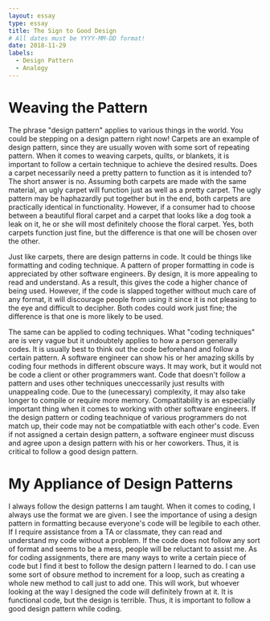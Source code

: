 ```yaml
---
layout: essay
type: essay
title: The Sign to Good Design
# All dates must be YYYY-MM-DD format!
date: 2018-11-29
labels:
  - Design Pattern
  - Analogy
---
```


# Weaving the Pattern

The phrase "design pattern" applies to various things in the world. You could be stepping on a design pattern right now! Carpets are an example of design pattern, since they are usually woven with some sort of repeating pattern. When it comes to weaving carpets, quilts, or blankets, it is important to follow a certain technique to achieve the desired results. Does a carpet necessarily need a pretty pattern to function as it is intended to? The short answer is no. Assuming both carpets are made with the same material, an ugly carpet will function just as well as a pretty carpet. The ugly pattern may be haphazardly put together but in the end, both carpets are practically identical in functionality. However, if a consumer had to choose between a beautiful floral carpet and a carpet that looks like a dog took a leak on it, he or she will most definitely choose the floral carpet. Yes, both carpets function just fine, but the difference is that one will be chosen over the other. 

Just like carpets, there are design patterns in code. It could be things like formatting and coding technique. A pattern of proper formatting in code is appreciated by other software engineers. By design, it is more appealing to read and understand. As a result, this gives the code a higher chance of being used. However, if the code is slapped together without much care of any format, it will discourage people from using it since it is not pleasing to the eye and difficult to decipher. Both codes could work just fine; the difference is that one is more likely to be used.

The same can be applied to coding techniques. What "coding techniques" are is very vague but it undoubtely applies to how a person generally codes. It is usually best to think out the code beforehand and follow a certain pattern. A software engineer can show his or her amazing skills by coding four methods in different obscure ways. It may work, but it would not be code a client or other programmers want. Code that doesn't follow a pattern and uses other techniques uneccessarily just results with unappealing code. Due to the (unecessary) complexity, it may also take longer to compile or require more memory. Compatitability is an especially important thing when it comes to working with other software engineers. If the design pattern or coding teachnique of various programmers do not match up, their code may not be compatiatble with each other's code. Even if not assigned a certain design pattern, a software engineer must discuss and agree upon a design pattern with his or her coworkers. Thus, it is critical to follow a good design pattern.

# My Appliance of Design Patterns

I always follow the design patterns I am taught. When it comes to coding, I always use the format we are given. I see the importance of using a design pattern in formatting because everyone's code will be legibile to each other. If I require assistance from a TA or classmate, they can read and understand my code without a problem. If the code does not follow any sort of format and seems to be a mess, people will be reluctant to assist me. As for coding assignments, there are many ways to write a certain piece of code but I find it best to follow the design pattern I learned to do. I can use some sort of obsure method to increment for a loop, such as creating a whole new method to call just to add one. This will work, but whoever looking at the way I designed the code will definitely frown at it. It is functional code, but the design is terrible. Thus, it is important to follow a good design pattern while coding. 
